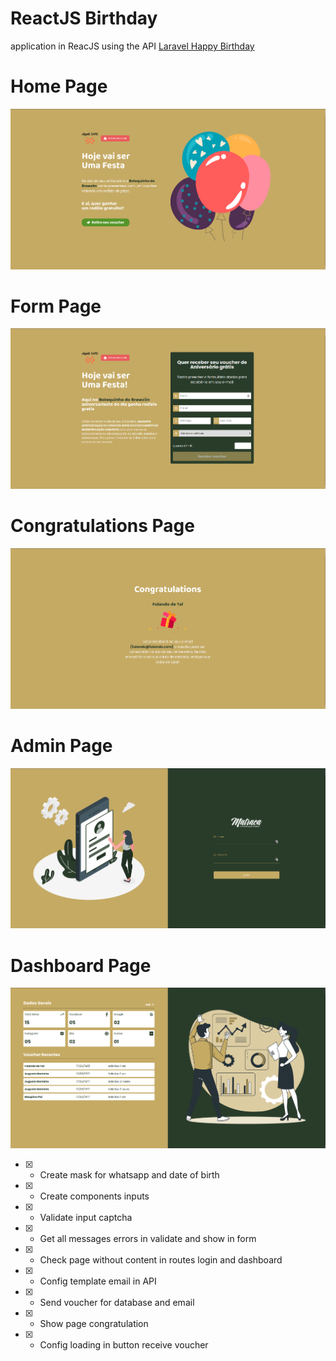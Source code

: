 # ReactJS Birthday

application in ReacJS using the API [Laravel Happy Birthday](https://github.com/augustojaml/laravel-api-happy-birthday)

# Home Page

![HOME](./home-page.png)

# Form Page

![Form](./form-page.png)

# Congratulations Page

![Congratulations](./congratulations-page.png)

# Admin Page

![Congratulations](./admin-page.png)

# Dashboard Page

![Congratulations](./dashboard-page.png)

- [x] - Create mask for whatsapp and date of birth
- [x] - Create components inputs
- [x] - Validate input captcha
- [x] - Get all messages errors in validate and show in form
- [x] - Check page without content in routes login and dashboard
- [x] - Config template email in API
- [x] - Send voucher for database and email
- [x] - Show page congratulation
- [x] - Config loading in button receive voucher
